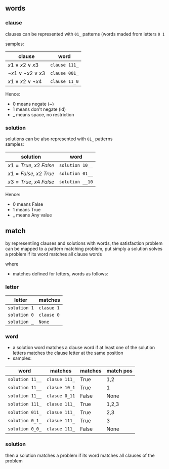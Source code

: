 ## words

### clause

clauses can be represented with `01_` patterns (words maded from letters `0 1 _`  
samples:

| clause                            | word          |
|-----------------------------------|---------------|
| $x1 \lor x2 \lor x3$              | `clause 111_` |
| $\lnot x1 \lor \lnot x2 \lor x3$  | `clause 001_` |
| $x1 \lor  x2 \lor \lnot x4$       | `clause 11_0` |

Hence:

- 0 means negate (~)
- 1 means don't negate (id)
- _ means space, no restriction

### solution

solutions can be also represented with `01_` patterns  
samples:

| solution                   | word            |
|----------------------------|-----------------|
| $x1=True,  \ x2 \ False$ | `solution 10__` |
| $x1=False, \ x2 \ True$  | `solution 01__` |
| $x3=True,  \ x4 \ False$ | `solution __10` |

Hence:

- 0 means False
- 1 means True
- _ means Any value 

## match

by representiing clauses and solutions with words, the satisfaction problem can be mapped to a 
pattern matching problem, put simply a solution solves a problem if its word matches all 
clause words

where 

- matches defined for letters, words as follows:

### letter

| letter       | matches    |
|--------------|------------|
| `solution 1` | `clasue 1` |
| `solution 0` | `clause 0` |
| `solution _` | `None`     |

### word

- a solution word matches a clause word if at least one of the solution letters matches the clause 
  letter at the same position
- samples:
  
| word            | matches       | matches | match pos |
|-----------------|---------------| --------|-----------|
| `solution 11__` | `clasue 111_` | True    | 1,2       |
| `solution 11__` | `clasue 10_1` | True    | 1         |
| `solution 11__` | `clasue 0_11` | False   | None      |
| `solution 111_` | `clasue 111_` | True    | 1,2,3     |
| `solution 011_` | `clasue 111_` | True    | 2,3       |
| `solution 0_1_` | `clasue 111_` | True    | 3         |
| `solution 0_0_` | `clasue 111_` | False   | None      |
  
### solution

then a solution matches a problem if its word matches all clauses of the problem
